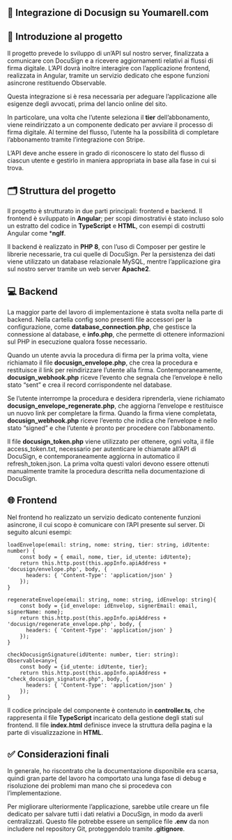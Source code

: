 ## 📝 Integrazione di Docusign su Youmarell.com

## 📖 Introduzione al progetto

Il progetto prevede lo sviluppo di un’API sul nostro server, finalizzata a comunicare con DocuSign e a ricevere aggiornamenti relativi ai flussi di firma digitale.
L’API dovrà inoltre interagire con l’applicazione frontend, realizzata in Angular, tramite un servizio dedicato che espone funzioni asincrone restituendo Observable.

Questa integrazione si è resa necessaria per adeguare l’applicazione alle esigenze degli avvocati, prima del lancio online del sito.

In particolare, una volta che l’utente seleziona il **tier** dell’abbonamento, viene reindirizzato a un componente dedicato per avviare il processo di firma digitale. Al termine del flusso, l’utente ha la possibilità di completare l’abbonamento tramite l’integrazione con Stripe.

L’API deve anche essere in grado di riconoscere lo stato del flusso di ciascun utente e gestirlo in maniera appropriata in base alla fase in cui si trova.

## 🗂️ Struttura del progetto

Il progetto è strutturato in due parti principali: frontend e backend.
Il frontend è sviluppato in **Angular**; per scopi dimostrativi è stato incluso solo un estratto del codice in **TypeScript** e **HTML**, con esempi di costrutti Angular come ***ngIf**.

Il backend è realizzato in **PHP 8**, con l’uso di Composer per gestire le librerie necessarie, tra cui quelle di DocuSign. Per la persistenza dei dati viene utilizzato un database relazionale MySQL, mentre l’applicazione gira sul nostro server tramite un web server **Apache2**.

## 💻 Backend

La maggior parte del lavoro di implementazione è stata svolta nella parte di backend. Nella cartella config sono presenti file accessori per la configurazione, come **database_connection.php**, che gestisce la connessione al database, e **info.php**, che permette di ottenere informazioni sul PHP in esecuzione qualora fosse necessario.

Quando un utente avvia la procedura di firma per la prima volta, viene richiamato il file **docusign_envelope.php**, che crea la procedura e restituisce il link per reindirizzare l’utente alla firma. Contemporaneamente, **docusign_webhook.php** riceve l’evento che segnala che l’envelope è nello stato “sent” e crea il record corrispondente nel database.

Se l’utente interrompe la procedura e desidera riprenderla, viene richiamato **docusign_envelope_regenerate.php**, che aggiorna l’envelope e restituisce un nuovo link per completare la firma. Quando la firma viene completata, **docusign_webhook.php** riceve l’evento che indica che l’envelope è nello stato “signed” e che l’utente è pronto per procedere con l’abbonamento.

Il file **docusign_token.php** viene utilizzato per ottenere, ogni volta, il file access_token.txt, necessario per autenticare le chiamate all’API di DocuSign, e contemporaneamente aggiorna in automatico il refresh_token.json. La prima volta questi valori devono essere ottenuti manualmente tramite la procedura descritta nella documentazione di DocuSign.

## 🌐 Frontend

Nel frontend ho realizzato un servizio dedicato contenente funzioni asincrone, il cui scopo è comunicare con l’API presente sul server. Di seguito alcuni esempi:

``` 
loadEnvelope(email: string, nome: string, tier: string, idUtente: number) {
    const body = { email, nome, tier, id_utente: idUtente};
    return this.http.post(this.appInfo.apiAddress + 'docusign/envelope.php', body, {
      headers: { 'Content-Type': 'application/json' }
    });
}
```
```
regenerateEnvelope(email: string, nome: string, idEnvelop: string){
    const body = {id_envelope: idEnvelop, signerEmail: email, signerName: nome};
    return this.http.post(this.appInfo.apiAddress + 'docusign/regenerate_envelope.php', body, {
      headers: { 'Content-Type': 'application/json' }
    });
}
```
```
checkDocusignSignature(idUtente: number, tier: string): Observable<any>{ 
    const body = {id_utente: idUtente, tier};
    return this.http.post(this.appInfo.apiAddress + "check_docusign_signature.php", body, {
      headers: { 'Content-Type': 'application/json' }
    });
}
```

Il codice principale del componente è contenuto in **controller.ts**, che rappresenta il file **TypeScript** incaricato della gestione degli stati sul frontend. Il file **index.html** definisce invece la struttura della pagina e la parte di visualizzazione in **HTML**.

## ✅ Considerazioni finali

In generale, ho riscontrato che la documentazione disponibile era scarsa, quindi gran parte del lavoro ha comportato una lunga fase di debug e risoluzione dei problemi man mano che si procedeva con l’implementazione.

Per migliorare ulteriormente l’applicazione, sarebbe utile creare un file dedicato per salvare tutti i dati relativi a DocuSign, in modo da averli centralizzati. Questo file potrebbe essere un semplice file **.env** da non includere nel repository Git, proteggendolo tramite **.gitignore**.

